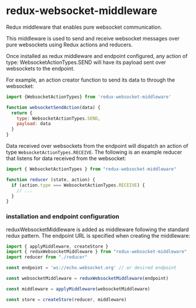 # redux-websocket-middleware

Redux middleware that enables pure websocket communication.

This middleware is used to send and receive websocket messages over pure websockets using Redux actions and reducers.  

Once installed as redux middleware and endpoint configured, any action of type: WebsocketActionTypes.SEND will have its payload sent over websockets to the endpoint.

For example, an action creator function to send its data to through the websocket:

```js
import {WebsocketActionTypes} from 'redux-websocket-middleware'

function websocketSendAction(data) {
  return {
    type: WebsocketActionTypes.SEND,
    payload: data
  }
}
```

Data received over websockets from the endpoint will dispatch an action of type `WebsocketActionTypes.RECEIVE`. 
The following is an example reducer that listens for data received from the websocket:

```js
import { WebsocketActionTypes } from "redux-websocket-middleware"

function reducer (state, action) {
  if (action.type === WebsocketActionTypes.RECEIVE) {
    // ...
  }
}
```

### installation and endpoint configuration

reduxWebsocketMiddleware is added as middleware following the standard redux pattern.
The endpoint URL is specified when creating the middleware:

```js
import { applyMiddleware, createStore }
import { reduxWebsocketMiddleware } from "redux-websocket-middleware"
import reducer from "./reducer"

const endpoint = 'ws://echo.websocket.org' // or desired endpoint

const websocketMiddleware = reduxWebsocketMiddleware(endpoint)

const middleware = applyMiddleware(websocketMiddleware)

const store = createStore(reducer, middleware)
```


